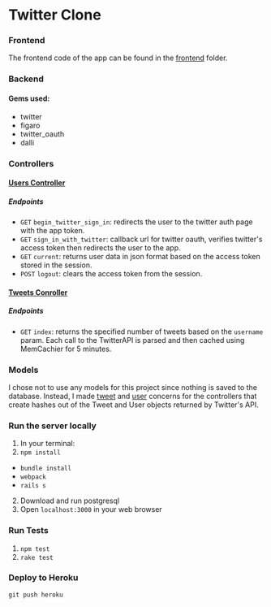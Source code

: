 # Twitter Clone

### **Frontend**
The frontend code of the app can be found in the [frontend](frontend) folder.

### **Backend**
#### Gems used:
- twitter
- figaro
- twitter_oauth
- dalli

### Controllers
#### [Users Controller](app/controllers/users_controller.rb)
##### Endpoints
- `GET` `begin_twitter_sign_in`: redirects the user to the twitter auth page with the app token.
- `GET` `sign_in_with_twitter`: callback url for twitter oauth, verifies twitter's access token then redirects the user to the app.
- `GET` `current`: returns user data in json format based on the access token stored in the session.
- `POST` `logout`: clears the access token from the session.

#### [Tweets Conroller](app/controllers/tweets_controller.rb)
##### Endpoints
- `GET` `index`: returns the specified number of tweets based on the `username` param. Each call to the TwitterAPI is parsed and then cached using MemCachier for 5 minutes. 

### Models
I chose not to use any models for this project since nothing is saved to the database.
Instead, I made [tweet](app/controllers/concerns/tweet.rb) and [user](app/controllers/concerns/user.rb) concerns for the controllers that create hashes out of the Tweet and User objects returned by Twitter's API.

### **Run the server locally**
1. In your terminal:
  1. `npm install`
  - `bundle install`
  - `webpack`
  - `rails s`
2. Download and run postgresql 
3. Open `localhost:3000` in your web browser

### **Run Tests**
1. `npm test`
2. `rake test`

### **Deploy to Heroku**
`git push heroku`
